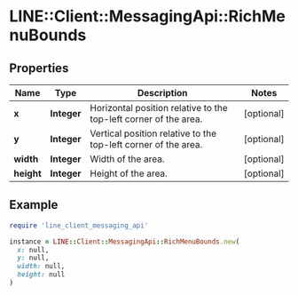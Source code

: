 # LINE::Client::MessagingApi::RichMenuBounds

## Properties

| Name | Type | Description | Notes |
| ---- | ---- | ----------- | ----- |
| **x** | **Integer** | Horizontal position relative to the top-left corner of the area. | [optional] |
| **y** | **Integer** | Vertical position relative to the top-left corner of the area. | [optional] |
| **width** | **Integer** | Width of the area. | [optional] |
| **height** | **Integer** | Height of the area. | [optional] |

## Example

```ruby
require 'line_client_messaging_api'

instance = LINE::Client::MessagingApi::RichMenuBounds.new(
  x: null,
  y: null,
  width: null,
  height: null
)
```


